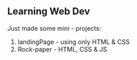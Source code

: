 ## Learning Web Dev
Just made some mini - projects:

1) landingPage - using only HTML & CSS
2) Rock-paper - HTML, CSS & JS
